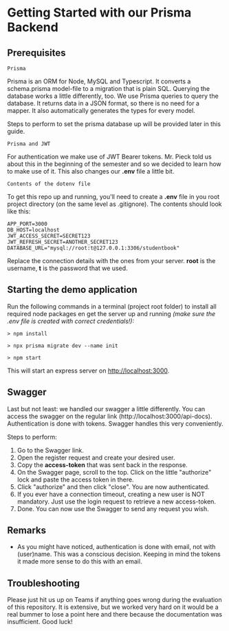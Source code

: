 # Getting Started with our Prisma Backend

## **Prerequisites**

`Prisma`

Prisma is an ORM for Node, MySQL and Typescript. It converts a schema.prisma model-file to a migration that is plain SQL. Querying the database works a little differently, too.
We use Prisma queries to query the database. It returns data in a JSON format, so there is no need for a mapper. It also automatically generates the types for every model.

Steps to perform to set the prisma database up will be provided later in this guide.


`Prisma and JWT`

For authentication we make use of JWT Bearer tokens. Mr. Pieck told us about this in the beginning of the semester and so we decided to learn how to make use of it. This also changes our **.env** file a little bit.

`Contents of the dotenv file`

To get this repo up and running, you'll need to create a **.env** file in you root project directory (on the same level as .gitignore). The contents should look like this:

```
APP_PORT=3000
DB_HOST=localhost
JWT_ACCESS_SECRET=SECRET123
JWT_REFRESH_SECRET=ANOTHER_SECRET123
DATABASE_URL="mysql://root:t@127.0.0.1:3306/studentbook"
```

Replace the connection details with the ones from your server. **root** is the username, **t** is the password that we used.

## **Starting the demo application**

Run the following commands in a terminal (project root folder) to install all required node packages en get the server up and running 
*(make sure the .env file is created with correct credentials!):*

```
> npm install

> npx prisma migrate dev --name init

> npm start
```

This will start an express server on [http://localhost:3000](http://localhost:3000).


## **Swagger**

Last but not least: we handled our swagger a little differently.
You can access the swagger on the regular link (http://localhost:3000/api-docs). 
Authentication is done with tokens. Swagger handles this very conveniently.

Steps to perform:

1. Go to the Swagger link.
2. Open the register request and create your desired user.
3. Copy the **access-token** that was sent back in the response.
4. On the Swagger page, scroll to the top. Click on the little "authorize" lock and paste the access token in there.
5. Click "authorize" and then click "close". You are now authenticated.
6. If you ever have a connection timeout, creating a new user is NOT mandatory. Just use the login request to retrieve a new access-token.
7. Done. You can now use the Swagger to send any request you wish.

## **Remarks**
- As you might have noticed, authentication is done with email, not with (user)name. This was a conscious decision. Keeping in mind the tokens it made more sense to do this with an email.

## **Troubleshooting**

Please just hit us up on Teams if anything goes wrong during the evaluation of this repository.
It is extensive, but we worked very hard on it would be a real bummer to lose a point here and there because the documentation was insufficient. Good luck!